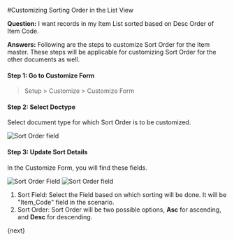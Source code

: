 <!-- add-breadcrumbs -->
#Customizing Sorting Order in the List View

**Question:** I want records in my Item List sorted based on Desc Order of Item Code.

**Answers:** Following are the steps to customize Sort Order for the Item master. These steps will be applicable for customizing Sort Order for the other documents as well.

#### Step 1: Go to Customize Form

> Setup > Customize > Customize Form

#### Step 2: Select Doctype

Select document type for which Sort Order is to be customized.

<img alt="Sort Order field" class="screenshot" src="{{docs_base_url}}/assets/img/customize/customize-sorting-order-2.png">

#### Step 3: Update Sort Details

In the Customize Form, you will find these fields.

<img alt="Sort Order Field" class="screenshot" src="{{docs_base_url}}//assets/img/customize/customize-sort-field.png">

<img alt="Sort Order field" class="screenshot" src="{{docs_base_url}}/assets/img/customize/customize-sorting-order-1.png">

1. Sort Field: Select the Field based on which sorting will be done. It will be "Item_Code" field in the scenario.
2. Sort Order: Sort Order will be two possible options, **Asc** for ascending, and **Desc** for descending.

{next}

<!-- markdown -->
